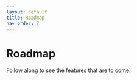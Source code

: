 ```yaml
---
layout: default
title: Roadmap
nav_order: 7
---
```


# Roadmap

[Follow along](https://github.com/chanzuckerberg/sastisfaction/projects/1) to see the features that are to come.